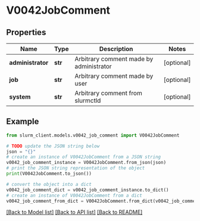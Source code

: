 # V0042JobComment


## Properties

Name | Type | Description | Notes
------------ | ------------- | ------------- | -------------
**administrator** | **str** | Arbitrary comment made by administrator | [optional] 
**job** | **str** | Arbitrary comment made by user | [optional] 
**system** | **str** | Arbitrary comment from slurmctld | [optional] 

## Example

```python
from slurm_client.models.v0042_job_comment import V0042JobComment

# TODO update the JSON string below
json = "{}"
# create an instance of V0042JobComment from a JSON string
v0042_job_comment_instance = V0042JobComment.from_json(json)
# print the JSON string representation of the object
print(V0042JobComment.to_json())

# convert the object into a dict
v0042_job_comment_dict = v0042_job_comment_instance.to_dict()
# create an instance of V0042JobComment from a dict
v0042_job_comment_from_dict = V0042JobComment.from_dict(v0042_job_comment_dict)
```
[[Back to Model list]](../README.md#documentation-for-models) [[Back to API list]](../README.md#documentation-for-api-endpoints) [[Back to README]](../README.md)


